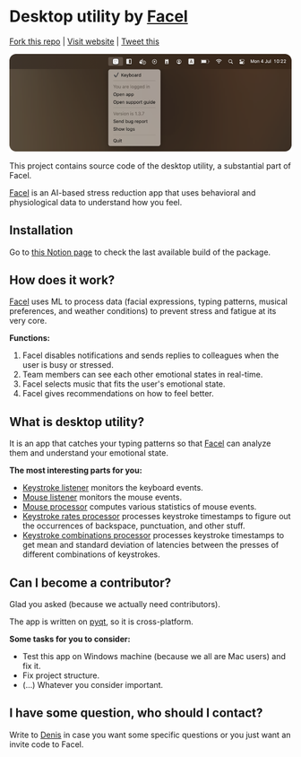 # Desktop utility by [Facel](https://facel.tech)

[Fork this repo](https://github.com/facel-tech/desktop-utility/fork)
|
[Visit website](https://facel.tech)
|
[Tweet this](https://twitter.com/intent/tweet?text=This%20tech%20is%20insanely%20cool%20&url=https://github.com/facel-tech/desktop-utility)

![illustration](./illustration.png)

This project contains source code of the desktop utility, a substantial part of Facel. 

[Facel](https://facel.tech) is an AI-based stress reduction app that uses behavioral and physiological data to understand how you feel.


## Installation

Go to [this Notion page](https://facel.notion.site/Changelog-8c1d2d1edce249579de283425e42a4b6) to check the last available build of the package.

## How does it work?

[Facel](https://facel.tech) uses ML to process data (facial expressions, typing patterns, musical preferences, and weather conditions) to prevent stress and fatigue at its very core.


**Functions:**

1. Facel disables notifications and sends replies to colleagues when the user is busy or stressed.
2. Team members can see each other emotional states in real-time.
3. Facel selects music that fits the user's emotional state.
4. Facel gives recommendations on how to feel better.


## What is desktop utility?

It is an app that catches your typing patterns so that [Facel](https://facel.tech) can analyze them and understand your emotional state.

**The most interesting parts for you:**
- [Keystroke listener](https://github.com/facel-tech/desktop-utility/blob/main/python/listeners/keyboard.py) monitors the keyboard events.
- [Mouse listener](https://github.com/facel-tech/desktop-utility/blob/main/python/listeners/mouse.py) monitors the mouse events.
- [Mouse processor](https://github.com/facel-tech/desktop-utility/blob/main/python/processors/mouse.py) computes various statistics of mouse events.
- [Keystroke rates processor](https://github.com/facel-tech/desktop-utility/blob/main/python/processors/keystroke.py) processes keystroke timestamps to figure out the occurrences of backspace, punctuation, and other stuff.
- [Keystroke combinations processor](https://github.com/facel-tech/desktop-utility/blob/main/python/processors/timing.py) processes keystroke timestamps to get mean and standard deviation of latencies between the presses of different combinations of keystrokes.

## Can I become a contributor?

Glad you asked (because we actually need contributors).

The app is written on [pyqt](https://pypi.org/project/PyQt6/), so it is cross-platform.

**Some tasks for you to consider:**

- Test this app on Windows machine (because we all are Mac users) and fix it.
- Fix project structure.
- (...) Whatever you consider important.


## I have some question, who should I contact?

Write to [Denis](mailto:mixeden@facel.tech) in case you want some specific questions or you just want an invite code to Facel.
